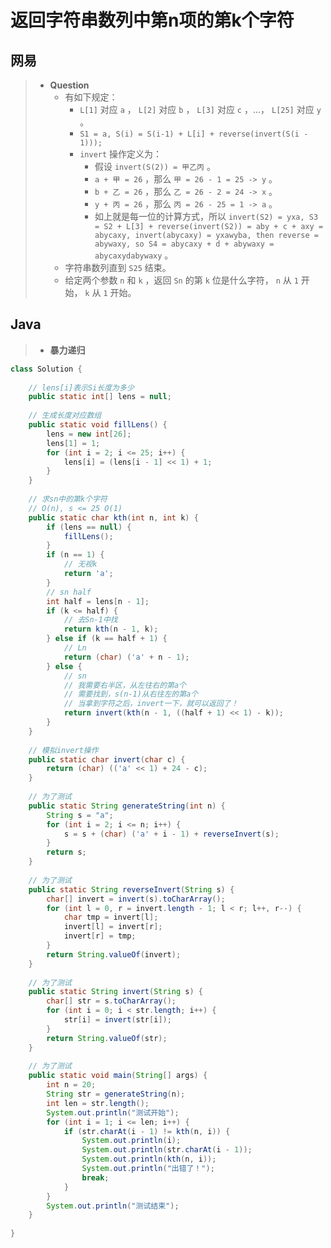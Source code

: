 # 返回字符串数列中第n项的第k个字符

## 网易

> - **Question**
>   - 有如下规定：
>     - `L[1]` 对应 `a` ， `L[2]` 对应 `b` ， `L[3]` 对应 `c` ，...， `L[25]` 对应 `y` 。
>     - `S1 = a, S(i) = S(i-1) + L[i] + reverse(invert(S(i - 1)));`
>     - `invert` 操作定义为：
>       - 假设 `invert(S(2)) = 甲乙丙` 。
>       - `a + 甲 = 26` ，那么 `甲 = 26 - 1 = 25 -> y` 。
>       - `b + 乙 = 26` ，那么 `乙 = 26 - 2 = 24 -> x` 。
>       - `y + 丙 = 26` ，那么 `丙 = 26 - 25 = 1 -> a` 。
>       - 如上就是每一位的计算方式，所以 `invert(S2) = yxa, S3 = S2 + L[3] + reverse(invert(S2)) = aby + c + axy = abycaxy, invert(abycaxy) = yxawyba, then reverse = abywaxy, so S4 = abycaxy + d + abywaxy = abycaxydabywaxy` 。
>   - 字符串数列直到 `S25` 结束。
>   - 给定两个参数 `n` 和 `k` ，返回 `Sn` 的第 `k` 位是什么字符， `n` 从 `1` 开始， `k` 从 `1` 开始。

## Java

> - **暴力递归**

```java
class Solution {
    
    // lens[i]表示Si长度为多少
    public static int[] lens = null;
    
    // 生成长度对应数组
    public static void fillLens() {
        lens = new int[26];
        lens[1] = 1;
        for (int i = 2; i <= 25; i++) {
            lens[i] = (lens[i - 1] << 1) + 1;
        }
    }
    
    // 求sn中的第k个字符
    // O(n), s <= 25 O(1)
    public static char kth(int n, int k) {
        if (lens == null) {
            fillLens();
        }
        if (n == 1) { 
            // 无视k
            return 'a';
        }
        // sn half
        int half = lens[n - 1];
        if (k <= half) {
            // 去Sn-1中找
            return kth(n - 1, k);
        } else if (k == half + 1) {
            // Ln
            return (char) ('a' + n - 1);
        } else {
            // sn
            // 我需要右半区，从左往右的第a个
            // 需要找到，s(n-1)从右往左的第a个
            // 当拿到字符之后，invert一下，就可以返回了！
            return invert(kth(n - 1, ((half + 1) << 1) - k));
        }
    }
    
    // 模拟invert操作
    public static char invert(char c) {
        return (char) (('a' << 1) + 24 - c);
    }
    
    // 为了测试
    public static String generateString(int n) {
        String s = "a";
        for (int i = 2; i <= n; i++) {
            s = s + (char) ('a' + i - 1) + reverseInvert(s);
        }
        return s;
    }
    
    // 为了测试
    public static String reverseInvert(String s) {
        char[] invert = invert(s).toCharArray();
        for (int l = 0, r = invert.length - 1; l < r; l++, r--) {
            char tmp = invert[l];
            invert[l] = invert[r];
            invert[r] = tmp;
        }
        return String.valueOf(invert);
    }
    
    // 为了测试
    public static String invert(String s) {
        char[] str = s.toCharArray();
        for (int i = 0; i < str.length; i++) {
            str[i] = invert(str[i]);
        }
        return String.valueOf(str);
    }
    
    // 为了测试
    public static void main(String[] args) {
        int n = 20;
        String str = generateString(n);
        int len = str.length();
        System.out.println("测试开始");
        for (int i = 1; i <= len; i++) {
            if (str.charAt(i - 1) != kth(n, i)) {
                System.out.println(i);
                System.out.println(str.charAt(i - 1));
                System.out.println(kth(n, i));
                System.out.println("出错了！");
                break;
            }
        }
        System.out.println("测试结束");
    }
    
}
```
